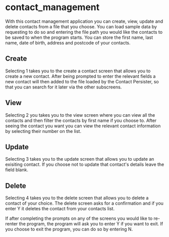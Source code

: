 # contact_management


With this contact management application you can create, view, update and delete contacts from a file that you choose. You can load sample data by requesting to do so and entering the file path you would like the contacts to be saved to when the program starts. You can store the first name, last name, date of birth, address and postcode of your contacts.

Create
------

Selecting 1 takes you to the create a contact screen that allows you to create a new contact. After being prompted to enter the relevant fields a new contact will then added to the file loaded by the Contact Persister, so that you can search for it later via the other subscreens.

View
----

Selecting 2 you takes you to the view screen where you can view all the contacts and then filter the contacts by first name if you choose to. After seeing the contact you want you can view the relevant contact information by selecting their number on the list.

Update
------

Selecting 3 takes you to the update screen that allows you to update an exisiting contact. If you choose not to update that contact's details leave the field blank.

Delete
------

Selecting 4 takes you to the delete screen that allows you to delete a contact of your choice. The delete screen asks for a confirmation and if you enter Y it deletes the contact from your contacts list.




If after completing the prompts on any of the screens you would like to re-renter the program, the program will ask you to enter Y if you want to exit. If you choose to exit the program, you can do so by entering N.


